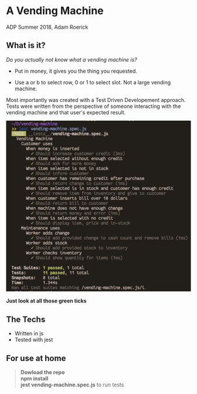 # A Vending Machine

ADP Summer 2018, Adam Roerick

## What is it?

_Do you actually not know what a vending machine is?_

- Put in money, it gives you the thing you requested. 

- Use a or b to select row, 0 or 1 to select slot. Not a large vending machine.

Most importantly was created with a Test Driven Developement approach. Tests were written from the perspective of someone interacting with the vending machine and that user's expected result. 

![The Tests](./testsScreenshot.png)

__Just look at all those green ticks__

## The Techs
- Written in js
- Tested with jest

## For use at home

> __Dowload the repo__  
> __npm install__  
> __jest vending-machine.spec.js__ to run tests